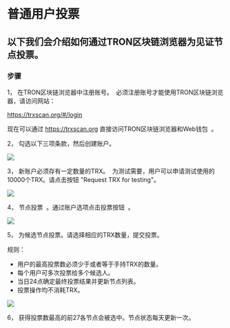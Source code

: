 # 普通用户投票

## 以下我们会介绍如何通过TRON区块链浏览器为见证节点投票。

### 步骤

1， 在TRON区块链浏览器中注册账号。  必须注册账号才能使用TRON区块链浏览器，请访问网站：    

   https://trxscan.org/#/login  

   现在可以通过 https://trxscan.org 直接访问TRON区块链浏览器和Web钱包  。

2， 勾选以下三项条款，然后创建账户。

![](https://raw.githubusercontent.com/ybhgenius/Documentation/master/images/running_a_delegate/create_account.png)

3， 新账户必须存有一定数量的TRX。  为测试需要，用户可以申请测试使用的10000个TRX。请点击按钮 "Request TRX for testing"。          

![](https://raw.githubusercontent.com/ybhgenius/Documentation/master/images/running_a_delegate/request_for_testing.png)

4， 节点投票  。通过账户选项点击投票按钮  。

![](https://raw.githubusercontent.com/ybhgenius/Documentation/master/images/running_a_delegate/votes.png)

5， 为候选节点投票。请选择相应的TRX数量，提交投票。

规则：
   + 用户的最高投票数必须少于或者等于手持TRX的数量。
   + 每个用户可多次投票给多个候选人。
   + 当日24点确定最终投票结果并更新节点列表。
   + 投票操作均不消耗TRX。

![](https://raw.githubusercontent.com/ybhgenius/Documentation/master/images/running_a_delegate/submit_vote.png)

6， 获得投票数最高的前27各节点会被选中。节点状态每天更新一次。
